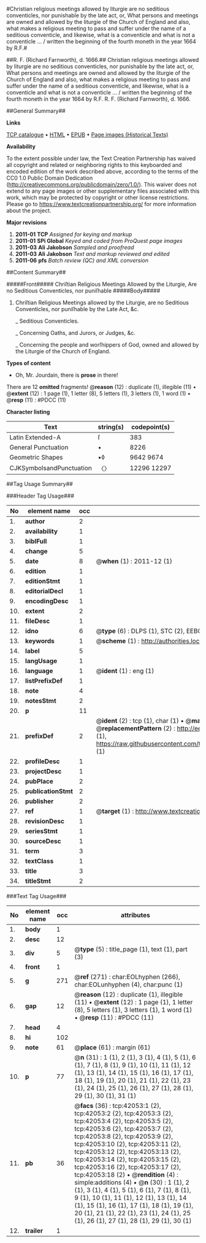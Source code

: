#Christian religious meetings allowed by liturgie are no seditious conventicles, nor punishable by the late act, or, What persons and meetings are owned and allowed by the liturgie of the Church of England and also, what makes a religious meeting to pass and suffer under the name of a seditious conventicle, and likewise, what is a conventicle and what is not a conventicle ... / written the beginning of the fourth moneth in the year 1664 by R.F.#

##R. F. (Richard Farnworth), d. 1666.##
Christian religious meetings allowed by liturgie are no seditious conventicles, nor punishable by the late act, or, What persons and meetings are owned and allowed by the liturgie of the Church of England and also, what makes a religious meeting to pass and suffer under the name of a seditious conventicle, and likewise, what is a conventicle and what is not a conventicle ... / written the beginning of the fourth moneth in the year 1664 by R.F.
R. F. (Richard Farnworth), d. 1666.

##General Summary##

**Links**

[TCP catalogue](http://www.ota.ox.ac.uk/tcp/)  • 
[HTML](http://tei.it.ox.ac.uk/tcp/Texts-HTML/free/A40/A40928.html)  • 
[EPUB](http://tei.it.ox.ac.uk/tcp/Texts-EPUB/free/A40/A40928.epub) • 
[Page images (Historical Texts)](https://historicaltexts.jisc.ac.uk/eebo-08944421e)

**Availability**

To the extent possible under law, the Text Creation Partnership has waived all copyright and related or neighboring rights to this keyboarded and encoded edition of the work described above, according to the terms of the CC0 1.0 Public Domain Dedication (http://creativecommons.org/publicdomain/zero/1.0/). This waiver does not extend to any page images or other supplementary files associated with this work, which may be protected by copyright or other license restrictions. Please go to https://www.textcreationpartnership.org/ for more information about the project.

**Major revisions**

1. __2011-01__ __TCP__ *Assigned for keying and markup*
1. __2011-01__ __SPi Global__ *Keyed and coded from ProQuest page images*
1. __2011-03__ __Ali Jakobson__ *Sampled and proofread*
1. __2011-03__ __Ali Jakobson__ *Text and markup reviewed and edited*
1. __2011-06__ __pfs__ *Batch review (QC) and XML conversion*

##Content Summary##

#####Front#####
Chriſtian Religious Meetings Allowed by the Liturgie, Are no Seditious Conventicles, nor puniſhable 
#####Body#####

1. Chriſtian Religious Meetings allowed by the Liturgie, are no Seditious Conventicles, nor puniſhable by the Late Act, &c.

    _ Seditious Conventicles.

    _ Concerning Oaths, and Jurors, or Judges, &c.

    _ Concerning the people and worſhippers of God, owned and allowed by the Liturgie of the Church of England.

**Types of content**

  * Oh, Mr. Jourdain, there is **prose** in there!

There are 12 **omitted** fragments! 
 @__reason__ (12) : duplicate (1), illegible (11)  •  @__extent__ (12) : 1 page (1), 1 letter (8), 5 letters (1), 3 letters (1), 1 word (1)  •  @__resp__ (11) : #PDCC (11)

**Character listing**


|Text|string(s)|codepoint(s)|
|---|---|---|
|Latin Extended-A|ſ|383|
|General Punctuation|•|8226|
|Geometric Shapes|▪◊|9642 9674|
|CJKSymbolsandPunctuation|〈〉|12296 12297|

##Tag Usage Summary##

###Header Tag Usage###

|No|element name|occ|attributes|
|---|---|---|---|
|1.|__author__|2||
|2.|__availability__|1||
|3.|__biblFull__|1||
|4.|__change__|5||
|5.|__date__|8| @__when__ (1) : 2011-12 (1)|
|6.|__edition__|1||
|7.|__editionStmt__|1||
|8.|__editorialDecl__|1||
|9.|__encodingDesc__|1||
|10.|__extent__|2||
|11.|__fileDesc__|1||
|12.|__idno__|6| @__type__ (6) : DLPS (1), STC (2), EEBO-CITATION (1), OCLC (1), VID (1)|
|13.|__keywords__|1| @__scheme__ (1) : http://authorities.loc.gov/ (1)|
|14.|__label__|5||
|15.|__langUsage__|1||
|16.|__language__|1| @__ident__ (1) : eng (1)|
|17.|__listPrefixDef__|1||
|18.|__note__|4||
|19.|__notesStmt__|2||
|20.|__p__|11||
|21.|__prefixDef__|2| @__ident__ (2) : tcp (1), char (1)  •  @__matchPattern__ (2) : ([0-9\-]+):([0-9IVX]+) (1), (.+) (1)  •  @__replacementPattern__ (2) : http://eebo.chadwyck.com/downloadtiff?vid=$1&page=$2 (1), https://raw.githubusercontent.com/textcreationpartnership/Texts/master/tcpchars.xml#$1 (1)|
|22.|__profileDesc__|1||
|23.|__projectDesc__|1||
|24.|__pubPlace__|2||
|25.|__publicationStmt__|2||
|26.|__publisher__|2||
|27.|__ref__|1| @__target__ (1) : http://www.textcreationpartnership.org/docs/. (1)|
|28.|__revisionDesc__|1||
|29.|__seriesStmt__|1||
|30.|__sourceDesc__|1||
|31.|__term__|3||
|32.|__textClass__|1||
|33.|__title__|3||
|34.|__titleStmt__|2||


###Text Tag Usage###

|No|element name|occ|attributes|
|---|---|---|---|
|1.|__body__|1||
|2.|__desc__|12||
|3.|__div__|5| @__type__ (5) : title_page (1), text (1), part (3)|
|4.|__front__|1||
|5.|__g__|271| @__ref__ (271) : char:EOLhyphen (266), char:EOLunhyphen (4), char:punc (1)|
|6.|__gap__|12| @__reason__ (12) : duplicate (1), illegible (11)  •  @__extent__ (12) : 1 page (1), 1 letter (8), 5 letters (1), 3 letters (1), 1 word (1)  •  @__resp__ (11) : #PDCC (11)|
|7.|__head__|4||
|8.|__hi__|102||
|9.|__note__|61| @__place__ (61) : margin (61)|
|10.|__p__|77| @__n__ (31) : 1 (1), 2 (1), 3 (1), 4 (1), 5 (1), 6 (1), 7 (1), 8 (1), 9 (1), 10 (1), 11 (1), 12 (1), 13 (1), 14 (1), 15 (1), 16 (1), 17 (1), 18 (1), 19 (1), 20 (1), 21 (1), 22 (1), 23 (1), 24 (1), 25 (1), 26 (1), 27 (1), 28 (1), 29 (1), 30 (1), 31 (1)|
|11.|__pb__|36| @__facs__ (36) : tcp:42053:1 (2), tcp:42053:2 (2), tcp:42053:3 (2), tcp:42053:4 (2), tcp:42053:5 (2), tcp:42053:6 (2), tcp:42053:7 (2), tcp:42053:8 (2), tcp:42053:9 (2), tcp:42053:10 (2), tcp:42053:11 (2), tcp:42053:12 (2), tcp:42053:13 (2), tcp:42053:14 (2), tcp:42053:15 (2), tcp:42053:16 (2), tcp:42053:17 (2), tcp:42053:18 (2)  •  @__rendition__ (4) : simple:additions (4)  •  @__n__ (30) : 1 (1), 2 (1), 3 (1), 4 (1), 5 (1), 6 (1), 7 (1), 8 (1), 9 (1), 10 (1), 11 (1), 12 (1), 13 (1), 14 (1), 15 (1), 16 (1), 17 (1), 18 (1), 19 (1), 20 (1), 21 (1), 22 (1), 23 (1), 24 (1), 25 (1), 26 (1), 27 (1), 28 (1), 29 (1), 30 (1)|
|12.|__trailer__|1||
